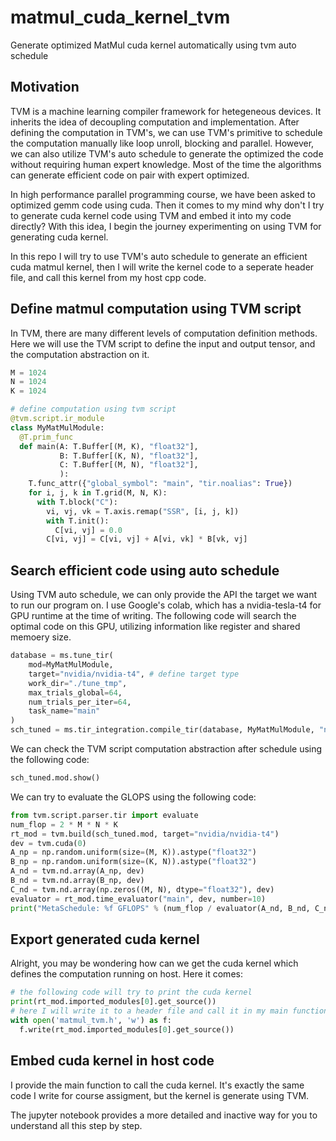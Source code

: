 # matmul_cuda_kernel_tvm
Generate optimized MatMul cuda kernel automatically using tvm auto schedule

## Motivation
TVM is a machine learning compiler framework for hetegeneous devices. It inherits the idea of decoupling computation and implementation. After defining the computation in TVM's, we can use TVM's primitive to schedule the computation manually like loop unroll, blocking and parallel. However, we can also utilize TVM's auto schedule to generate the optimized the code without requiring human expert knowledge. Most of the time the algorithms can generate efficient code on pair with expert optimized. 

In high performance parallel programming course, we have been asked to optimized gemm code using cuda. Then it comes to my mind why don't I try to generate cuda kernel code using TVM and embed it into my code directly? With this idea, I begin the journey experimenting on using TVM for generating cuda kernel.

In this repo I will try to use TVM's auto schedule to generate an efficient cuda matmul kernel, then I will write the kernel code to a seperate header file, and call this kernel from my host cpp code.


## Define matmul computation using TVM script
In TVM, there are many different levels of computation definition methods. Here we will use the TVM script to define the input and output tensor, and the computation abstraction on it.

```Python
M = 1024
N = 1024
K = 1024

# define computation using tvm script
@tvm.script.ir_module
class MyMatMulModule:
  @T.prim_func
  def main(A: T.Buffer[(M, K), "float32"],
           B: T.Buffer[(K, N), "float32"],
           C: T.Buffer[(M, N), "float32"],
           ):
    T.func_attr({"global_symbol": "main", "tir.noalias": True})
    for i, j, k in T.grid(M, N, K):
      with T.block("C"):
        vi, vj, vk = T.axis.remap("SSR", [i, j, k])
        with T.init():
          C[vi, vj] = 0.0
        C[vi, vj] = C[vi, vj] + A[vi, vk] * B[vk, vj]
```

## Search efficient code using auto schedule
Using TVM auto schedule, we can only provide the API the target we want to run our program on. I use Google's colab, which has a nvidia-tesla-t4 for GPU runtime at the time of writing. The following code will search the optimal code on this GPU, utilizing information like register and shared memoery size. 
```Python
database = ms.tune_tir(
    mod=MyMatMulModule,
    target="nvidia/nvidia-t4", # define target type
    work_dir="./tune_tmp",
    max_trials_global=64,
    num_trials_per_iter=64,
    task_name="main"
)
sch_tuned = ms.tir_integration.compile_tir(database, MyMatMulModule, "nvidia/nvidia-t4")
```

We can check the TVM script computation abstraction after schedule using the following code:

```Python
sch_tuned.mod.show()
```

We can try to evaluate the GLOPS using the following code:

```Python
from tvm.script.parser.tir import evaluate
num_flop = 2 * M * N * K
rt_mod = tvm.build(sch_tuned.mod, target="nvidia/nvidia-t4")
dev = tvm.cuda(0)
A_np = np.random.uniform(size=(M, K)).astype("float32")
B_np = np.random.uniform(size=(K, N)).astype("float32")
A_nd = tvm.nd.array(A_np, dev)
B_nd = tvm.nd.array(B_np, dev)
C_nd = tvm.nd.array(np.zeros((M, N), dtype="float32"), dev)
evaluator = rt_mod.time_evaluator("main", dev, number=10)
print("MetaSchedule: %f GFLOPS" % (num_flop / evaluator(A_nd, B_nd, C_nd).mean / 1e9))
```

## Export generated cuda kernel

Alright, you may be wondering how can we get the cuda kernel which defines the computation running on host. Here it comes:

```Python
# the following code will try to print the cuda kernel
print(rt_mod.imported_modules[0].get_source())
# here I will write it to a header file and call it in my main function
with open('matmul_tvm.h', 'w') as f:
  f.write(rt_mod.imported_modules[0].get_source())
```

## Embed cuda kernel in host code

I provide the main function to call the cuda kernel. It's exactly the same code I write for course assigment, but the kernel is generate using TVM.


The jupyter notebook provides a more detailed and inactive way for you to understand all this step by step.





